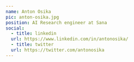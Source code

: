 ```yaml
---
name: Anton Osika
pic: anton-osika.jpg
position: AI Research engineer at Sana
social:
  - title: linkedin
  url: https://www.linkedin.com/in/antonosika/
  - title: twitter
  url: https://twitter.com/antonosika
---
```

